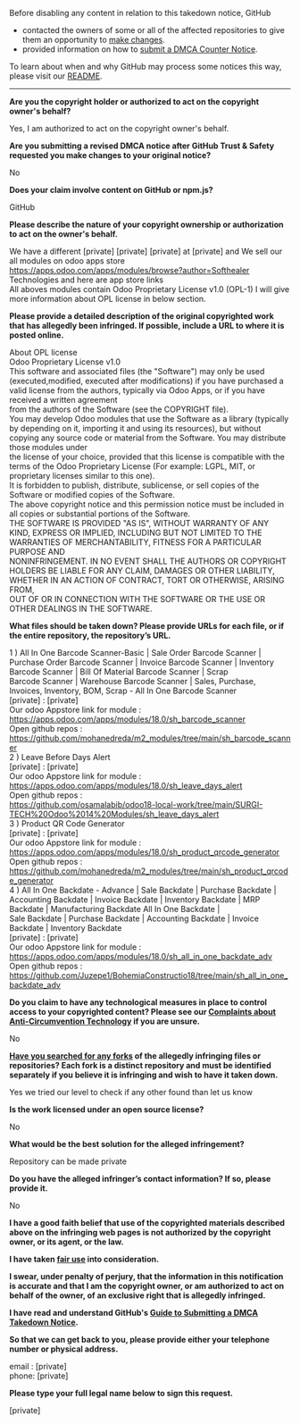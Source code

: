 Before disabling any content in relation to this takedown notice, GitHub
- contacted the owners of some or all of the affected repositories to give them an opportunity to [make changes](https://docs.github.com/en/github/site-policy/dmca-takedown-policy#a-how-does-this-actually-work).
- provided information on how to [submit a DMCA Counter Notice](https://docs.github.com/en/articles/guide-to-submitting-a-dmca-counter-notice).

To learn about when and why GitHub may process some notices this way, please visit our [README](https://github.com/github/dmca/blob/master/README.md#anatomy-of-a-takedown-notice).

---

**Are you the copyright holder or authorized to act on the copyright owner's behalf?**  
  
Yes, I am authorized to act on the copyright owner's behalf.  
  
**Are you submitting a revised DMCA notice after GitHub Trust & Safety requested you make changes to your original notice?**  
  
No  
  
**Does your claim involve content on GitHub or npm.js?**  
  
GitHub  
  
**Please describe the nature of your copyright ownership or authorization to act on the owner's behalf.**  
  
We have a different [private] [private] [private] at [private] and We sell our all modules on odoo apps store https://apps.odoo.com/apps/modules/browse?author=Softhealer Technologies and here are app store links  
All aboves modules contain Odoo Proprietary License v1.0 (OPL-1) I will give more information about OPL license in below section.  
  
**Please provide a detailed description of the original copyrighted work that has allegedly been infringed. If possible, include a URL to where it is posted online.**  
  
About OPL license  
Odoo Proprietary License v1.0  
This software and associated files (the "Software") may only be used (executed,modified, executed after modifications) if you have purchased a valid license from the authors, typically via Odoo Apps, or if you have received a written agreement  
from the authors of the Software (see the COPYRIGHT file).  
You may develop Odoo modules that use the Software as a library (typically by depending on it, importing it and using its resources), but without copying any source code or material from the Software. You may distribute those modules under  
the license of your choice, provided that this license is compatible with the terms of the Odoo Proprietary License (For example: LGPL, MIT, or proprietary licenses similar to this one).  
It is forbidden to publish, distribute, sublicense, or sell copies of the Software or modified copies of the Software.  
The above copyright notice and this permission notice must be included in all copies or substantial portions of the Software.  
THE SOFTWARE IS PROVIDED "AS IS", WITHOUT WARRANTY OF ANY KIND, EXPRESS OR IMPLIED, INCLUDING BUT NOT LIMITED TO THE WARRANTIES OF MERCHANTABILITY, FITNESS FOR A PARTICULAR PURPOSE AND  
NONINFRINGEMENT. IN NO EVENT SHALL THE AUTHORS OR COPYRIGHT HOLDERS BE LIABLE FOR ANY CLAIM, DAMAGES OR OTHER LIABILITY, WHETHER IN AN ACTION OF CONTRACT, TORT OR OTHERWISE, ARISING FROM,  
OUT OF OR IN CONNECTION WITH THE SOFTWARE OR THE USE OR OTHER DEALINGS IN THE SOFTWARE.  
  
**What files should be taken down? Please provide URLs for each file, or if the entire repository, the repository’s URL.**  
  
1 ) All In One Barcode Scanner-Basic | Sale Order Barcode Scanner | Purchase Order Barcode Scanner | Invoice Barcode Scanner | Inventory Barcode Scanner | Bill Of Material Barcode Scanner | Scrap  
Barcode Scanner | Warehouse Barcode Scanner | Sales, Purchase, Invoices, Inventory, BOM, Scrap - All In One Barcode Scanner  
[private] : [private]  
Our odoo Appstore link for module : https://apps.odoo.com/apps/modules/18.0/sh_barcode_scanner  
Open github repos :  
https://github.com/mohanedreda/m2_modules/tree/main/sh_barcode_scanner  
2 ) Leave Before Days Alert  
[private] : [private]  
Our odoo Appstore link for module : https://apps.odoo.com/apps/modules/18.0/sh_leave_days_alert  
Open github repos :  
https://github.com/osamalabib/odoo18-local-work/tree/main/SURGI-TECH%20Odoo%2014%20Modules/sh_leave_days_alert  
3 ) Product QR Code Generator  
[private] : [private]   
Our odoo Appstore link for module : https://apps.odoo.com/apps/modules/18.0/sh_product_qrcode_generator  
Open github repos :  
https://github.com/mohanedreda/m2_modules/tree/main/sh_product_qrcode_generator  
4 ) All In One Backdate - Advance | Sale Backdate | Purchase Backdate | Accounting Backdate | Invoice Backdate | Inventory Backdate | MRP Backdate | Manufacturing Backdate All In One Backdate |  
Sale Backdate | Purchase Backdate | Accounting Backdate | Invoice Backdate | Inventory Backdate  
[private] : [private]  
Our odoo Appstore link for module : https://apps.odoo.com/apps/modules/18.0/sh_all_in_one_backdate_adv  
Open github repos :  
https://github.com/Juzepe1/BohemiaConstructio18/tree/main/sh_all_in_one_backdate_adv  
  
**Do you claim to have any technological measures in place to control access to your copyrighted content? Please see our <a href="https://docs.github.com/articles/guide-to-submitting-a-dmca-takedown-notice#complaints-about-anti-circumvention-technology">Complaints about Anti-Circumvention Technology</a> if you are unsure.**  
  
No  
  
**<a href="https://docs.github.com/articles/dmca-takedown-policy#b-what-about-forks-or-whats-a-fork">Have you searched for any forks</a> of the allegedly infringing files or repositories? Each fork is a distinct repository and must be identified separately if you believe it is infringing and wish to have it taken down.**  
  
Yes we tried our level to check if any other found than let us know  
  
**Is the work licensed under an open source license?**  
  
No  
  
**What would be the best solution for the alleged infringement?**  
  
Repository can be made private  
  
**Do you have the alleged infringer’s contact information? If so, please provide it.**  
  
No  
  
**I have a good faith belief that use of the copyrighted materials described above on the infringing web pages is not authorized by the copyright owner, or its agent, or the law.**  
  
**I have taken <a href="https://www.lumendatabase.org/topics/22">fair use</a> into consideration.**  
  
**I swear, under penalty of perjury, that the information in this notification is accurate and that I am the copyright owner, or am authorized to act on behalf of the owner, of an exclusive right that is allegedly infringed.**  
  
**I have read and understand GitHub's <a href="https://docs.github.com/articles/guide-to-submitting-a-dmca-takedown-notice/">Guide to Submitting a DMCA Takedown Notice</a>.**  
  
**So that we can get back to you, please provide either your telephone number or physical address.**  
  
email : [private]   
phone: [private]   
  
**Please type your full legal name below to sign this request.**  
  
[private]   
